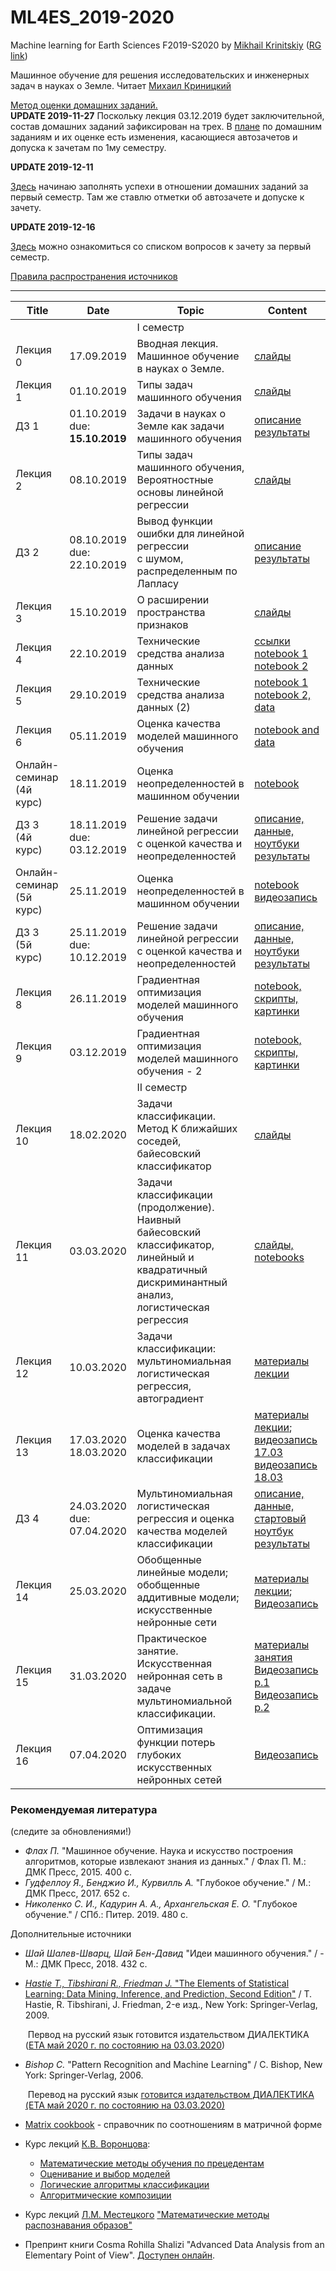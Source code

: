 # ML4ES_2019-2020
Machine learning for Earth Sciences F2019-S2020 by [Mikhail Krinitskiy](https://sail.ocean.ru/viewuser.php?user=krinitsky) ([RG link](https://www.researchgate.net/profile/Mikhail_Krinitskiy))

Машинное обучение для решения исследовательских и инженерных задач в науках о Земле. Читает [Михаил Криницкий](https://sail.ocean.ru/viewuser.php?user=krinitsky)

[Метод оценки домашних заданий.](./homeworks_policy.md)<br />
**UPDATE 2019-11-27**
Поскольку лекция 03.12.2019 будет заключительной, состав домашних заданий зафиксирован на трех. В [плане](https://github.com/MKrinitskiy/ML4ES_2019-2020/blob/master/homeworks_policy.md) по домашним заданиям и их оценке есть изменения, касающиеся автозачетов и допуска к зачетам по 1му семестру.

**UPDATE 2019-12-11**

[Здесь](https://github.com/MKrinitskiy/ML4ES_2019-2020/blob/master/leaderboard_1semester.md) начинаю заполнять успехи в отношении домашних заданий за первый семестр. Там же ставлю отметки об автозачете и допуске к зачету.


**UPDATE 2019-12-16**

[Здесь](https://github.com/MKrinitskiy/ML4ES_2019-2020/blob/master/term1_exam.md) можно ознакомиться со списком вопросов к зачету за первый семестр.


[Правила распространения источников](https://github.com/MKrinitskiy/ML4ES_2019-2020/blob/master/resources_policy.md)

-------

| Title    | Date                                | Topic                                                        | Content                                                      |
| -------- | ----------------------------------- | ------------------------------------------------------------ | ------------------------------------------------------------ |
|  |  | I семестр |  |
| Лекция 0 | 17.09.2019                          | Вводная лекция. Машинное обучение в науках о Земле.          | [слайды](https://github.com/MKrinitskiy/ML4ES_2019-2020/blob/master/Lect0/Lect0.pdf) |
| Лекция 1 | 01.10.2019                          | Типы задач машинного обучения                                | [слайды](https://github.com/MKrinitskiy/ML4ES_2019-2020/blob/master/Lect01/Lect01.pdf) |
| ДЗ 1     | 01.10.2019<br />due: **15.10.2019** | Задачи в науках о Земле как задачи машинного обучения        | [описание](https://github.com/MKrinitskiy/ML4ES_2019-2020/blob/master/HW01/HW01.md)<br>[результаты](https://github.com/MKrinitskiy/ML4ES_2019-2020/blob/master/HW01/leaderboard.md) |
| Лекция 2 | 08.10.2019                          | Типы задач машинного обучения, <br />Вероятностные основы линейной регрессии | [слайды](https://github.com/MKrinitskiy/ML4ES_2019-2020/blob/master/Lect02/Lect02.pdf) |
| ДЗ 2     | 08.10.2019<br />due: 22.10.2019     | Вывод функции ошибки для линейной регрессии <br /> с шумом, распределенным по Лапласу | [описание](https://github.com/MKrinitskiy/ML4ES_2019-2020/blob/master/HW02/HW02_writeup.pdf)<br>[результаты](https://github.com/MKrinitskiy/ML4ES_2019-2020/blob/master/HW02/leaderboard.md) |
| Лекция 3 | 15.10.2019                          | О расширении пространства признаков                          | [слайды](https://github.com/MKrinitskiy/ML4ES_2019-2020/blob/master/Lect03/Lect03.pdf) |
| Лекция 4 | 22.10.2019                          | Технические средства анализа данных                          | [ссылки](https://github.com/MKrinitskiy/ML4ES_2019-2020/blob/master/Lect04/Lect04_start.md)<br >[notebook 1](https://github.com/MKrinitskiy/ML4ES_2019-2020/blob/master/Lect04/Lect04.ipynb)<br />[notebook 2](https://github.com/MKrinitskiy/ML4ES_2019-2020/tree/master/Lect04/LRproblem) |
| Лекция 5 | 29.10.2019                          | Технические средства анализа данных (2)                      | [notebook 1](https://github.com/MKrinitskiy/ML4ES_2019-2020/blob/master/Lect05/Lect05.ipynb) <br /> [notebook 2, data](https://github.com/MKrinitskiy/ML4ES_2019-2020/tree/master/Lect05/LRproblem) |
| Лекция 6 | 05.11.2019                          | Оценка качества моделей машинного обучения                   | [notebook and data](https://github.com/MKrinitskiy/ML4ES_2019-2020/tree/master/Lect06) |
| Онлайн-семинар<br />(4й курс) | 18.11.2019     | Оценка неопределенностей в машинном обучении                 | [notebook](https://github.com/MKrinitskiy/ML4ES_2019-2020/tree/master/Seminar07) |
| ДЗ 3<br />(4й курс)    | 18.11.2019<br />due: 03.12.2019     | Решение задачи линейной регрессии с оценкой качества и неопределенностей | [описание, данные, ноутбуки](https://github.com/MKrinitskiy/ML4ES_2019-2020/tree/master/HW03)<br>[результаты](https://github.com/MKrinitskiy/ML4ES_2019-2020/blob/master/HW03/leaderboard.md) |
| Онлайн-семинар<br />(5й курс) | 25.11.2019     | Оценка неопределенностей в машинном обучении                 | [notebook](https://github.com/MKrinitskiy/ML4ES_2019-2020/tree/master/Seminar07)<br />[видеозапись](https://www.dropbox.com/s/rqub7g70u56ebmt/ML4ES-2019-11-25-Seminar07.mp4?dl=0) |
| ДЗ 3<br />(5й курс)    | 25.11.2019<br />due: 10.12.2019     | Решение задачи линейной регрессии с оценкой качества и неопределенностей | [описание, данные, ноутбуки](https://github.com/MKrinitskiy/ML4ES_2019-2020/tree/master/HW03)<br>[результаты](https://github.com/MKrinitskiy/ML4ES_2019-2020/blob/master/HW03/leaderboard.md) |
| Лекция 8 | 26.11.2019                          | Градиентная оптимизация моделей машинного обучения           | [notebook, скрипты, картинки](https://github.com/MKrinitskiy/ML4ES_2019-2020/tree/master/Lect08) |
| Лекция 9 | 03.12.2019                          | Градиентная оптимизация моделей машинного обучения - 2       | [notebook, скрипты, картинки](https://github.com/MKrinitskiy/ML4ES_2019-2020/tree/master/Lect09) |
|  |  | II семестр |  |
| Лекция 10 | 18.02.2020                         | Задачи классификации. <br />Метод K ближайших соседей, байесовский классификатор | [слайды](https://github.com/MKrinitskiy/ML4ES_2019-2020/blob/master/Lect10/Lect10.pdf) |
| Лекция 11 | 03.03.2020                         | Задачи классификации (продолжение). <br />Наивный байесовский классификатор, линейный и квадратичный дискриминантный анализ, логистическая регрессия | [слайды, notebooks](https://github.com/MKrinitskiy/ML4ES_2019-2020/tree/master/Lect11) |
| Лекция 12 | 10.03.2020 | Задачи классификации: мультиномиальная логистическая регрессия, автоградиент | [материалы лекции](https://github.com/MKrinitskiy/ML4ES_2019-2020/tree/master/Lect12) |
| Лекция 13 | 17.03.2020<br />18.03.2020 | Оценка качества моделей в задачах классификации | [материалы лекции](https://github.com/MKrinitskiy/ML4ES_2019-2020/tree/master/Lect13);<br />[видеозапись 17.03](https://www.dropbox.com/s/cjiqczalmog88tk/ML4ES-2020-03-17-lect13.mp4?dl=0)<br />[видеозапись 18.03](https://www.dropbox.com/s/222jt5wkariddan/ML4ES-2020-03-18-lect13.mp4?dl=0) |
| ДЗ 4 | 24.03.2020<br />due: 07.04.2020 | Мультиномиальная логистическая регрессия и оценка качества моделей классификации | [описание, данные, стартовый ноутбук](https://github.com/MKrinitskiy/ML4ES_2019-2020/tree/master/HW04)<br />[результаты](https://github.com/MKrinitskiy/ML4ES_2019-2020/blob/master/HW04/leaderboard.md) |
| Лекция 14 | 25.03.2020 | Обобщенные линейные модели; обобщенные аддитивные модели; искусственные нейронные сети | [материалы лекции](https://github.com/MKrinitskiy/ML4ES_2019-2020/tree/master/Lect14);<br />[Видеозапись](https://www.dropbox.com/s/eja3lnkwz6jat4n/Ml4ES-2020-03-25-Lect14.mp4?dl=0) |
| Лекция 15 | 31.03.2020 | Практическое занятие. Искусственная нейронная сеть в задаче мультиномиальной классификации. | [материалы занятия](https://github.com/MKrinitskiy/ML4ES_2019-2020/tree/master/Lect15)<br />[Видеозапись p.1](https://www.dropbox.com/s/q7mhpft6u0d10iv/ML4ES-2020-03-31-part1.mp4?dl=0)<br />[Видеозапись p.2](https://www.dropbox.com/s/8gnpuiz690t85fo/ML4ES-2020-03-31-part2.mp4?dl=0) |
| Лекция 16 | 07.04.2020 | Оптимизация функции потерь глубоких искусственных нейронных сетей | [Видеозапись](https://www.dropbox.com/s/4ogesae81f5p586/ML2ES-2020-04-07.mp4?dl=0) |


### Рекомендуемая литература

(следите за обновлениями!)

- *Флах П.* "Машинное обучение. Наука и искусство построения алгоритмов, которые извлекают знания из данных." / Флах П. М.: ДМК Пресс, 2015. 400 c.
- *Гудфеллоу Я., Бенджио И., Курвилль А.* "Глубокое обучение." / М.: ДМК Пресс, 2017. 652 c.
- *Николенко С. И., Кадурин А. А., Архангельская Е. О.* "Глубокое обучение." / СПб.: Питер. 2019. 480 с.

Дополнительные источники

- *Шай Шалев-Шварц, Шай Бен-Давид* "Идеи машинного обучения." / - М.: ДМК Пресс, 2018. 432 c.

- [*Hastie T., Tibshirani R., Friedman J.* "The Elements of Statistical Learning: Data Mining, Inference, and Prediction, Second Edition"](https://web.stanford.edu/~hastie/Papers/ESLII.pdf) / T. Hastie, R. Tibshirani, J. Friedman, 2-е изд., New York: Springer-Verlag, 2009.

  ​	Первод на русский язык готовится издательством ДИАЛЕКТИКА ([ETA май 2020 г. по состоянию на 03.03.2020](https://shtonda.blogspot.com/2017/11/elements-statistical-learning-hastie.html))

- *Bishop C.* "Pattern Recognition and Machine Learning" / C. Bishop, New York: Springer-Verlag, 2006.

  ​	Перевод на русский язык [готовится издательством ДИАЛЕКТИКА (ETA май 2020 г. по состоянию на 03.03.2020)](http://shtonda.blogspot.com/2018/05/pattern-recognition-machine-learning.html)

- [Matrix cookbook](https://www.math.uwaterloo.ca/~hwolkowi/matrixcookbook.pdf) - справочник по соотношениям в матричной форме

- Курс лекций [К.В. Воронцова](http://www.machinelearning.ru/wiki/index.php?title=%D0%A3%D1%87%D0%B0%D1%81%D1%82%D0%BD%D0%B8%D0%BA:%D0%9A%D0%BE%D0%BD%D1%81%D1%82%D0%B0%D0%BD%D1%82%D0%B8%D0%BD_%D0%92%D0%BE%D1%80%D0%BE%D0%BD%D1%86%D0%BE%D0%B2):
  - [Математические методы обучения по прецедентам](http://www.machinelearning.ru/wiki/images/6/6d/Voron-ML-1.pdf)
  - [Оценивание и выбор моделей](http://www.machinelearning.ru/wiki/images/2/2d/Voron-ML-Modeling.pdf)
  - [Логические алгоритмы классификации](http://www.machinelearning.ru/wiki/images/3/3e/Voron-ML-Logic.pdf)
  - [Алгоритмические композиции](http://www.machinelearning.ru/wiki/images/0/0d/Voron-ML-Compositions.pdf)
  
- Курс лекций [Л.М. Местецкого](http://www.machinelearning.ru/wiki/index.php?title=%D0%A3%D1%87%D0%B0%D1%81%D1%82%D0%BD%D0%B8%D0%BA:Mest) ["Математические методы распознавания образов"](http://www.ccas.ru/frc/papers/mestetskii04course.pdf)

- Препринт книги Cosma Rohilla Shalizi "Advanced Data Analysis from an Elementary Point of View". [Доступен онлайн](https://www.stat.cmu.edu/~cshalizi/ADAfaEPoV/).